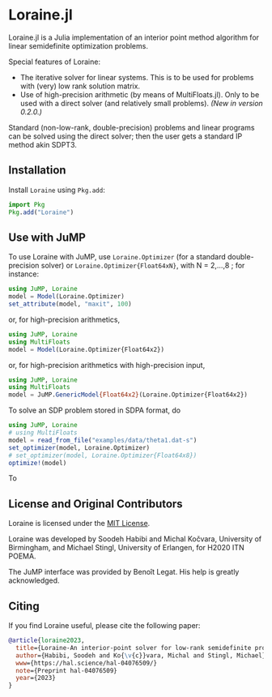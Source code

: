 # Loraine.jl

Loraine.jl is a Julia implementation of an interior point method algorithm for linear semidefinite optimization problems. 

Special features of Loraine:

- The iterative solver for linear systems. This is to be used for problems with (very) low rank solution matrix.
- Use of high-precision arithmetic (by means of MultiFloats.jl). Only to be used with a direct solver (and relatively small problems). *(New in version 0.2.0.)*


Standard (non-low-rank, double-precision) problems and linear programs can be solved using the direct solver; then the user gets a standard IP method akin SDPT3.

## Installation 

Install `Loraine` using `Pkg.add`:
```julia
import Pkg
Pkg.add("Loraine")
```

## Use with JuMP

To use Loraine with JuMP, use `Loraine.Optimizer` (for a standard double-precision solver) or `Loraine.Optimizer{Float64xN}`, with N = 2,$\ldots$,8 ; for instance:
```julia
using JuMP, Loraine
model = Model(Loraine.Optimizer)
set_attribute(model, "maxit", 100)
```
or, for high-precision arithmetics,
```julia
using JuMP, Loraine
using MultiFloats
model = Model(Loraine.Optimizer{Float64x2})
```
or, for high-precision arithmetics with high-precision input,
```julia
using JuMP, Loraine
using MultiFloats
model = JuMP.GenericModel{Float64x2}(Loraine.Optimizer{Float64x2})
```
To solve an SDP problem stored in SDPA format, do
```julia
using JuMP, Loraine
# using MultiFloats
model = read_from_file("examples/data/theta1.dat-s")
set_optimizer(model, Loraine.Optimizer)
# set_optimizer(model, Loraine.Optimizer{Float64x8})
optimize!(model)
```

To 

## License and Original Contributors

Loraine is licensed under the [MIT License](https://github.com/kocvara/Loraine.jl/blob/main/LICENSE.md).

Loraine was developed by Soodeh Habibi and Michal Kočvara, University of
Birmingham, and Michael Stingl, University of Erlangen, for H2020 ITN POEMA. 

The JuMP interface was provided by Benoît Legat. His help is greatly
acknowledged.

## Citing

If you find Loraine useful, please cite the following paper:
```bibtex
@article{loraine2023,
  title={Loraine-An interior-point solver for low-rank semidefinite programming},
  author={Habibi, Soodeh and Ko{\v{c}}vara, Michal and Stingl, Michael},
  www={https://hal.science/hal-04076509/}
  note={Preprint hal-04076509}
  year={2023}
}
```